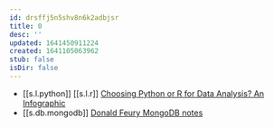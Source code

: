 ```yaml
---
id: drsffj5n5shv8n6k2adbjsr
title: 0
desc: ''
updated: 1641450911224
created: 1641105063962
stub: false
isDir: false
---
```



- [[s.l.python]] [[s.l.r]] [Choosing Python or R for Data Analysis? An Infographic][1]
- [[s.db.mongodb]] [Donald Feury MongoDB notes][2]

[1]: https://www.datacamp.com/community/tutorials/r-or-python-for-data-analysis
[2]: https://donaldfeury.xyz/introduction-to-mongodb/
